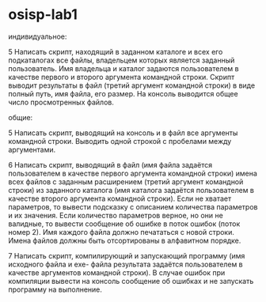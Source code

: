 # osisp-lab1

индивидуальное:

5	Написать скрипт, находящий в заданном каталоге и всех его подкаталогах все файлы, владельцем которых является заданный пользователь. Имя владельца и каталог задаются пользователем в качестве первого и второго аргумента командной строки. Скрипт выводит результаты в файл (третий аргумент командной строки) в виде полный путь, имя файла, его размер.  На консоль выводится общее число просмотренных файлов. 

общие:

5	Написать скрипт, выводящий на консоль и в файл все аргументы командной строки. Выводить одной строкой с пробелами между аргументами.

6	Написать скрипт, выводящий в файл (имя файла задаётся пользователем в качестве первого аргумента командной строки) имена всех файлов с заданным расширением (третий аргумент командной строки) из заданного каталога (имя каталога задаётся пользователем в качестве второго аргумента  командной строки). Если не хватает параметров, то вывести подсказку с описанием количества параметров и их значения. Если количество параметров верное, но они не валидные, то вывести сообщение об ошибке в поток ошибок (поток номер 2). Имя каждого 
файла должно печататься с новой строки. Имена файлов должны быть отсортированы в алфавитном порядке.

7	Написать скрипт, компилирующий и запускающий программу (имя исходного файла и exe- файла результата задаётся пользователем в качестве аргументов командной строки). В случае ошибок при компиляции вывести на консоль сообщение об ошибках и не запускать программу на выполнение.
